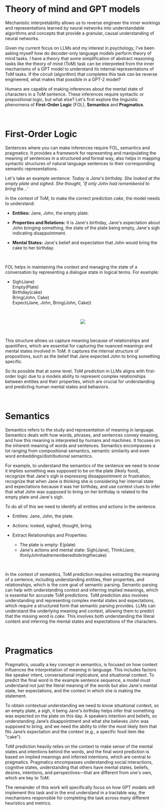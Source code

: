 # Theory of mind and GPT models

Mechanistic interpretability allows us to reverse engineer the inner workings and representations learned by neural networks into understandable algorithms and concepts that provide a granular, causal understanding of neural networks.

Given my current focus on LLMs and my interest in psychology, I've been asking myself how do decoder-only language models perform theory of mind tasks. I have a theory that some simplification of abstract reasoning tasks like the theory of mind (ToM) task can be interpreted from the inner mechanisms of a GPT model to understand its internal representations of ToM tasks. If the circuit (algorithm) that completes this task can be reverse engineered, what makes that possible in a GPT-2 model?

Humans are capable of making inferences about the mental state of characters in a ToM sentence. These inferences require syntactic or prepositional logic, but what else? Let's first explore the linguistic phenomena of **First-Order Logic** (FOL), **Semantics** and **Pragmatics**.

<br>

# First-Order Logic

Sentences where you can make inferences require FOL, semantics and pragmatics. It provides a framework for representing and manipulating the meaning of sentences in a structured and formal way, also helps in mapping syntactic structures of natural language sentences to their corresponding semantic representations.

Let's take an example sentence: *Today is Jane's birthday. She looked at the empty plate and sighed. She thought, 'If only John had remembered to bring the...'*

In the context of ToM, to make the correct prediction *cake*, the model needs to understand:

  - **Entities:** Jane, John, the empty plate.

  - **Properties and Relations:** It is Jane's birthday, Jane's expectation about John bringing something, the state of the plate being empty, Jane's sigh indicating disappointment.

  - **Mental States:** Jane's belief and expectation that John would bring the cake to her birthday.

<br>
  
FOL helps in maintaining the context and managing the state of a conversation by representing a dialogue state in logical terms. For example:

  - Sigh(Jane)\
    Empty(Plate)\
    Birthday(cake)\
    Bring(John, Cake)\
    Expect(Jane, John, Bring(John, Cake))

<br>

<p align="center">
<img src="https://github.com/user-attachments/assets/ec1cb248-120d-4443-96be-dce551e647ea">
</p>

<br>

This structure allows us capture meaning because of relationships and quantifiers, which are essential for capturing the nuanced meanings and mental states involved in ToM. It captures the internal structure of propositions, such as the belief that Jane expected John to bring something specific.

So its possible that at some level, ToM prediction in LLMs aligns with first-order logic due to a models ability to represent complex relationships between entities and their properties, which are crucial for understanding and predicting human mental states and behaviors.

<br>

# Semantics

Semantics refers to the study and representation of meaning in language. Semantics deals with how words, phrases, and sentences convey meaning, and how this meaning is interpreted by humans and machines. It focuses on the inherent meaning of words and sentences. Semantics encompasses a lot ranging from compositional semantics, semantic similarity and even word embeddings/distributional semantics. 

For example, to understand the semantics of the sentence we need to know it implies something was supposed to be on the plate (likely food), recognize that Jane's sigh is expressing dissappointment or frustration, recognize that when Jane is thinking she is considering her internal state and expectations because it was her birthday, and use context clues to infer that what John was supposed to bring on her birthday is related to the empty plate and Jane's sigh. 

To do all of this we need to identify all entities and actions in the sentence.

  - Entities: Jane, John, the plate.
  - Actions: looked, sighed, thought, bring.
    
  - Extract Relationships and Properties:
      - The plate is empty: E(plate)  
      - Jane's actions and mental state: Sigh(Jane), Think(Jane, ifonlyJohnhadrememberedtobringthecake)

<br>

In the context of semantics, ToM prediction requires extracting the meaning of a sentence, including understanding entities, their properties, and relationships, which is the core goal of semantic parsing. Semantic parsing can help with understanding context and inferring implied meanings, which is essential for accurate ToM predictions. ToM prediction also involves understanding and representing complex mental states and expectations, which require a structured form that semantic parsing provides. LLMs can understand the underlying meaning and context, allowing them to predict that the missing word is *cake*. This involves both understanding the literal content and inferring the mental states and expectations of the characters.

<br>

# Pragmatics

Pragmatics, usually a key concept in semantics, is focused on how context influences the interpretation of meaning in language. This includes factors like speaker intent, conversational implicature, and situational context. To predict the final word in the example sentence sequence, a model must understand not just the literal meaning of the words but also Jane's mental state, her expectations, and the context in which she is making the statement.

To obtain contextual understanding we need to know situational context, so an empty plate, a sigh, it being Jane's birthday helps infer that something was expected on the plate on this day. A speakers intention and beliefs, so understanding Jane’s disappointment and what she believes John was supposed to bring, and we need the ability to infer the most likely item that fits Jane’s expectation and the context (e.g., a specific food item like "cake").

ToM prediction heavily relies on the context to make sense of the mental states and intentions behind the words, and the final word prediction is based on implied meanings and inferred intentions, which are central to pragmatics. Pragmatics encompasses understanding social interactions, cognitive states, understanding that others have mental states, beliefs, desires, intentions, and perspectives—that are different from one's own, which are key to ToM.

The remainder of this work will specifically focus on how GPT models will implement this task and in the end understand in a tractable way, the mechanisms responsible for completing the task across many different heuristics and metrics.

<br>

# 
